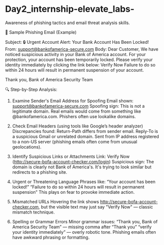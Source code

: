 # Day2_internship-elevate_labs-
Awareness of phishing tactics and email threat analysis skills.


📧 Sample Phishing Email (Example)


Subject: 🔒 Urgent Account Alert: Your Bank Account Has Been Locked!
From: support@bankofamerica-secure.com
Body:
     Dear Customer,
     We have noticed suspicious activity in your Bank of America account. For your protection, your account has been temporarily locked.
     Please verify your identity immediately by clicking the link below:
Verify Now
Failure to do so within 24 hours will result in permanent suspension of your account.

Thank you,
Bank of America Security Team

🔍 Step-by-Step Analysis:
1. Examine Sender's Email Address for Spoofing
Email shown: support@bankofamerica-secure.com
Spoofing sign: This is not a legitimate domain. Real emails would come from something like @bankofamerica.com. Phishers often use lookalike domains.

2. Check Email Headers (using tools like Google’s header analyzer)
Discrepancies found:
Return-Path differs from sender email.
Reply-To is a suspicious Gmail or unrelated domain.
Sent from IP address registered to a non-US server (phishing emails often come from unusual geolocations).

4. Identify Suspicious Links or Attachments
Link: Verify Now (http://secure-bofa-account-checker.com/login)
Suspicious sign: The domain is clearly not Bank of America's. It's trying to look similar but redirects to a phishing site.

4. Urgent or Threatening Language
Phrases like:
“Your account has been locked!”
“Failure to do so within 24 hours will result in permanent suspension”
This plays on fear to provoke immediate action.

5. Mismatched URLs
Hovering the link shows http://secure-bofa-account-checker.com, but the visible text may just say "Verify Now" — classic mismatch technique.

6. Spelling or Grammar Errors
Minor grammar issues:
“Thank you, Bank of America Security Team” — missing comma after “Thank you”
“verify your identity immediately” — overly robotic tone.
Phishing emails often have awkward phrasing or formatting.
